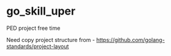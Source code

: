 # go_skill_uper
PED project free time

Need copy project structure from - https://github.com/golang-standards/project-layout
